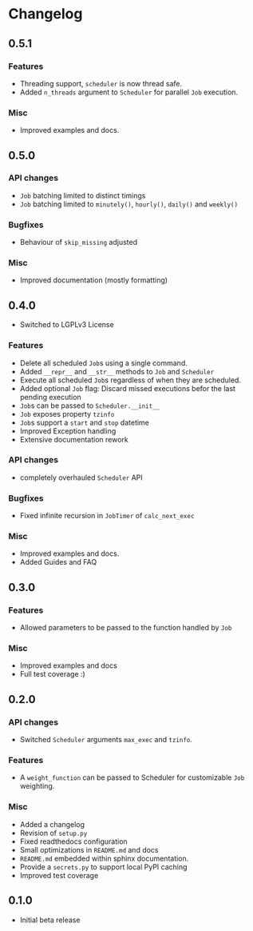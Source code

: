 # Changelog

## 0.5.1

### Features

+ Threading support, `scheduler` is now thread safe.
+ Added `n_threads` argument to `Scheduler` for parallel `Job` execution.

### Misc

+ Improved examples and docs.

## 0.5.0

### API changes

+ `Job` batching limited to distinct timings
+ `Job` batching limited to `minutely()`, `hourly()`, `daily()` and `weekly()`

### Bugfixes

+ Behaviour of `skip_missing` adjusted

### Misc

+ Improved documentation (mostly formatting)

## 0.4.0

+ Switched to LGPLv3 License

### Features

+ Delete all scheduled `Job`s using a single command.
+ Added `__repr__` and `__str__` methods to `Job` and `Scheduler`
+ Execute all scheduled `Job`s regardless of when they are scheduled.
+ Added optional `Job` flag: Discard missed executions befor the last pending execution
+ `Job`s can be passed to `Scheduler.__init__`
+ `Job` exposes property `tzinfo`
+ `Job`s support a `start` and `stop` datetime
+ Improved Exception handling
+ Extensive documentation rework

### API changes

+ completely overhauled `Scheduler` API

### Bugfixes

+ Fixed infinite recursion in `JobTimer` of `calc_next_exec`

### Misc

+ Improved examples and docs.
+ Added Guides and FAQ

## 0.3.0

### Features

+ Allowed parameters to be passed to the function handled by `Job`

### Misc

+ Improved examples and docs
+ Full test coverage :)

## 0.2.0

### API changes

+ Switched `Scheduler` arguments `max_exec` and `tzinfo`.

### Features

+ A `weight_function` can be passed to Scheduler for customizable `Job` weighting.

### Misc

+ Added a changelog
+ Revision of `setup.py`
+ Fixed readthedocs configuration
+ Small optimizations in `README.md` and docs
+ `README.md` embedded within sphinx documentation.
+ Provide a `secrets.py` to support local PyPI caching
+ Improved test coverage

## 0.1.0

+ Initial beta release
